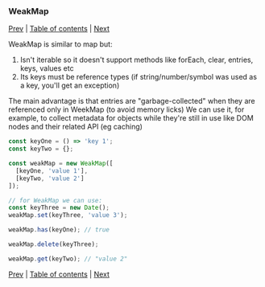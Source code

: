 ### WeakMap

[Prev](14-Maps.md) | [Table of contents](https://github.com/gadyonysh/es2015-presentation#ecmascript-2015) | [Next](16-Set.md)

WeakMap is similar to map but:

1. Isn't iterable so it doesn't support methods like forEach, clear, entries, keys, values etc
2. Its keys must be reference types (if string/number/symbol was used as a key, you'll get an exception)

The main advantage is that entries are "garbage-collected" when they are referenced only in WeekMap (to avoid memory licks)
We can use it, for example, to collect metadata for objects while they're still in use like DOM nodes and their related API (eg caching)

```js
const keyOne = () => 'key 1';
const keyTwo = {};

const weakMap = new WeakMap([
  [keyOne, 'value 1'],
  [keyTwo, 'value 2']
]);

// for WeakMap we can use:
const keyThree = new Date();
weakMap.set(keyThree, 'value 3');

weakMap.has(keyOne); // true

weakMap.delete(keyThree);

weakMap.get(keyTwo); // "value 2"
```

[Prev](14-Maps.md) | [Table of contents](https://github.com/gadyonysh/es2015-presentation#ecmascript-2015) | [Next](16-Set.md)